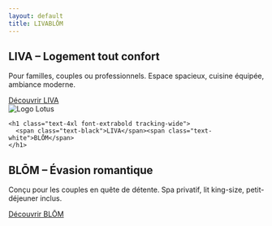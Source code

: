 ```yaml
---
layout: default
title: LIVABLŌM
---
```


<div class="relative flex h-screen w-screen overflow-hidden">

  <!-- Partie LIVA -->
  <div class="w-1/2 bg-gray-100 flex flex-col items-center justify-center p-6 text-center">
    <h2 class="text-3xl font-bold mb-4">LIVA – Logement tout confort</h2>
    <p class="mb-6 text-lg max-w-xs">Pour familles, couples ou professionnels. Espace spacieux, cuisine équipée, ambiance moderne.</p>
    <a href="{{ site.baseurl }}/liva" class="bg-blue-500 hover:bg-blue-600 text-white px-6 py-3 rounded-full transition">Découvrir LIVA</a>
  </div>

  <!-- Centre logo + nom -->
  <div class="absolute top-1/2 left-1/2 transform -translate-x-1/2 -translate-y-1/2 text-center z-10">
    <img src="{{ site.baseurl }}/assets/images/lotus.jpg" alt="Logo Lotus" class="mx-auto w-24 h-24 mb-2">

    <h1 class="text-4xl font-extrabold tracking-wide">
      <span class="text-black">LIVA</span><span class="text-white">BLŌM</span>
    </h1>
  </div>

  <!-- Partie BLŌM -->
  <div class="w-1/2 bg-black text-white flex flex-col items-center justify-center p-6 text-center">
    <h2 class="text-3xl font-bold mb-4">BLŌM – Évasion romantique</h2>
    <p class="mb-6 text-lg max-w-xs">Conçu pour les couples en quête de détente. Spa privatif, lit king-size, petit-déjeuner inclus.</p>
    <a href="{{ site.baseurl }}/blom" class="bg-white text-black hover:bg-gray-200 px-6 py-3 rounded-full transition">Découvrir BLŌM</a>
  </div>

</div>

<style>
@media (max-width: 768px) {
  .flex {
    flex-direction: column;
  }
  .w-1/2 {
    width: 100%;
  }
  .absolute {
    position: static;
    transform: none;
    margin: 2rem 0;
  }
}
</style>
